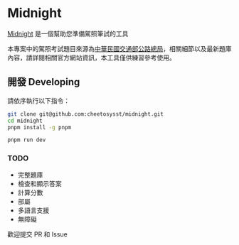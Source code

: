 # Midnight

[Midnight](htttps://github/cheetosysst/midnight) 是一個幫助您準備駕照筆試的工具

本專案中的駕照考試題目來源為[中華民國交通部公路總局](https://www.thb.gov.tw/News_Download.aspx?n=284&sms=12823)，相關細節以及最新題庫內容，請詳閱相關官方網站資訊，本工具僅供練習參考使用。

## 開發 Developing

請依序執行以下指令：

```bash
git clone git@github.com:cheetosysst/midnight.git
cd midnight
pnpm install -g pnpm

pnpm run dev
```

### TODO

- 完整題庫
- 檢查和顯示答案
- 計算分數
- 部屬
- 多語言支援
- 無障礙

歡迎提交 PR 和 Issue
